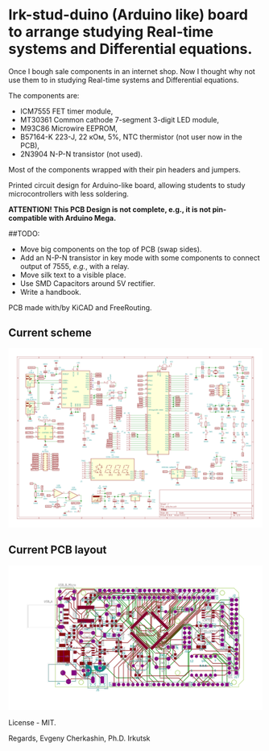 # Irk-stud-duino (Arduino like) board to arrange studying Real-time systems and Differential equations.

Once I bough sale components in an internet shop.  Now I thought why not use them to in studying Real-time systems and Differential equations.

The components are:

- ICM7555 FET timer module,
- MT30361 Common cathode 7-segment 3-digit LED module,
- M93C86 Microwire EEPROM,
- B57164-K 223-J, 22 кОм, 5%, NTC thermistor (not user now in the PCB),
- 2N3904 N-P-N transistor (not used).

Most of the components wrapped with their pin headers and jumpers.

Printed circuit design for Arduino-like board, allowing students to study microcontrollers with less soldering.

__ATTENTION! This PCB Design is not complete, e.g., it is not pin-compatible with Arduino Mega.__

##TODO:

- Move big components on the top of PCB (swap sides).
- Add an N-P-N transistor in key mode with some components to connect output of 7555, *e.g.*, with a relay.
- Move silk text to a visible place.
- Use SMD Capacitors around 5V rectifier.
- Write a handbook.

PCB made with/by KiCAD and FreeRouting.

## Current scheme

![Scheme in SVG](./view/arduino.svg)

## Current PCB layout

![Current PCB layout in SVG](./view/arduino-brd.svg)

License - MIT.

Regards,
Evgeny Cherkashin, Ph.D.
Irkutsk
